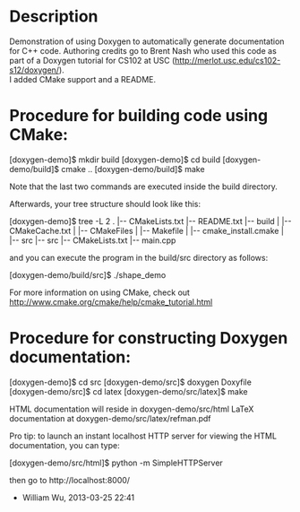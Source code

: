 Description
=============================================
Demonstration of using Doxygen to automatically generate documentation for C++ code.
Authoring credits go to Brent Nash who used this code as part of a Doxygen tutorial for CS102 at USC (http://merlot.usc.edu/cs102-s12/doxygen/).   
I added CMake support and a README.


Procedure for building code using CMake:
=============================================

[doxygen-demo]$ mkdir build
[doxygen-demo]$ cd build
[doxygen-demo/build]$ cmake ..
[doxygen-demo/build]$ make

Note that the last two commands are executed inside the build directory.

Afterwards, your tree structure should look like this:

[doxygen-demo]$ tree -L 2
.
|-- CMakeLists.txt
|-- README.txt
|-- build
|   |-- CMakeCache.txt
|   |-- CMakeFiles
|   |-- Makefile
|   |-- cmake_install.cmake
|   |-- src
|-- src
    |-- CMakeLists.txt
    |-- main.cpp

and you can execute the program in the build/src directory as follows:

[doxygen-demo/build/src]$ ./shape_demo

For more information on using CMake, check out http://www.cmake.org/cmake/help/cmake_tutorial.html


Procedure for constructing Doxygen documentation:
=============================================
[doxygen-demo]$ cd src
[doxygen-demo/src]$ doxygen Doxyfile
[doxygen-demo/src]$ cd latex
[doxygen-demo/src/latex]$ make

HTML documentation will reside in doxygen-demo/src/html
LaTeX documentation at doxygen-demo/src/latex/refman.pdf

Pro tip: to launch an instant localhost HTTP server for viewing the HTML documentation, you can type:

  [doxygen-demo/src/html]$ python -m SimpleHTTPServer

then go to http://localhost:8000/

- William Wu, 2013-03-25 22:41
